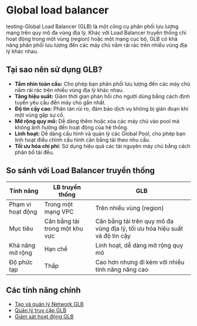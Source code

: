 # Global load balancer

testing-Global Load Balancer (GLB) là một công cụ phân phối lưu lượng mạng trên quy mô đa vùng địa lý. Khác với Load Balancer truyền thống chỉ hoạt động trong một vùng (region) hoặc một mạng cục bộ, GLB có khả năng phân phối lưu lượng đến các máy chủ nằm rải rác trên nhiều vùng địa lý khác nhau.

## Tại sao nên sử dụng GLB?

* **Tầm nhìn toàn cầu:** Cho phép bạn phân phối lưu lượng đến các máy chủ nằm rải rác trên nhiều vùng địa lý khác nhau.
* **Tăng hiệu suất:** Giảm thời gian phản hồi cho người dùng bằng cách định tuyến yêu cầu đến máy chủ gần nhất.
* **Độ tin cậy cao:** Phân tán rủi ro, đảm bảo dịch vụ không bị gián đoạn khi một vùng gặp sự cố.
* **Mở rộng quy mô:** Dễ dàng thêm hoặc xóa các máy chủ vào pool mà không ảnh hưởng đến hoạt động của hệ thống.
* **Linh hoạt:** Dễ dàng cấu hình và quản lý các Global Pool, cho phép bạn linh hoạt điều chỉnh cấu hình cân bằng tải theo nhu cầu.
* **Tối ưu hóa chi phí:** Sử dụng hiệu quả các tài nguyên máy chủ bằng cách phân bổ tải đều.

## So sánh với Load Balancer truyền thống

| Tính năng         | LB truyền thống                | GLB                                                                         |
| ----------------- | ------------------------------ | --------------------------------------------------------------------------- |
| Phạm vi hoạt động | Trong một mạng VPC             | Trên nhiều vùng (region)                                                    |
| Mục tiêu          | Cân bằng tải trong một khu vực | Cân bằng tải trên quy mô đa vùng địa lý, tối ưu hóa hiệu suất và độ tin cậy |
| Khả năng mở rộng  | Hạn chế                        | Linh hoạt, dễ dàng mở rộng quy mô                                           |
| Độ phức tạp       | Thấp                           | Cao hơn nhưng đi kèm với nhiều tính năng nâng cao                           |

## Các tính năng chính

* [Tạo và quản lý Network GLB](network-glb/)
* [Quản lý truy cập GLB](quan-ly-truy-cap.md)
* [Giám sát hoạt động GLB](giam-sat-hoat-dong.md)
